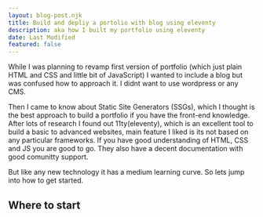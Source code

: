 ```yaml
---
layout: blog-post.njk
title: Build and depliy a portolio with blog using eleventy
description: aka how I built my portfolio using eleventy
date: Last Modified
featured: false
---
```


While I was planning to revamp first version of portfolio (which just plain HTML and CSS and little bit of JavaScript) I wanted to include a blog but was confused how to approach it. I didnt want to use wordpress
or any CMS.

Then I came to know about Static Site Generators (SSGs), which I thought is the best approach to build a portfolio if you have the front-end knowledge. After lots of research I found out 11ty(eleventy), which is an excellent tool to build a basic to advanced websites, main feature I liked is its not based on any particular frameworks. If you have good understanding of HTML, CSS and JS you are good to go. They also have a decent documentation with good comunitty support.

But like any new technology it has a medium learning curve. So lets jump into how to get started.

## Where to start
